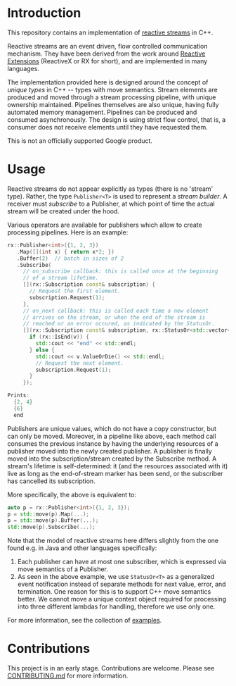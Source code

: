 # Introduction

This repository contains an implementation of
[reactive streams](http://www.reactive-streams.org) in C++.

Reactive streams are an event driven, flow controlled communication mechanism.
They have been derived from the work around
[Reactive Extensions](http://reactivex.io/) (ReactiveX or RX for short), and are
implemented in many languages.

The implementation provided here is designed around the concept of *unique
types* in C++ -- types with move semantics. Stream elements are produced and
moved through a stream processing pipeline, with unique ownership maintained.
Pipelines themselves are also unique, having fully automated memory management.
Pipelines can be produced and consumed asynchronously. The design is using
strict flow control, that is, a consumer does not receive elements until they
have requested them.

This is not an officially supported Google product.

# Usage

Reactive streams do not appear explicitly as types (there is no 'stream' type).
Rather, the type `Publisher<T>` is used to represent a *stream builder*. A
receiver must *subscribe* to a Publisher<T>, at which point of time the actual
stream will be created under the hood.

Various operators are available for publishers which allow to create processing
pipelines. Here is an example:

```C++
rx::Publisher<int>({1, 2, 3})
   .Map([](int x) { return x*2; })
   .Buffer(2)  // batch in sizes of 2
   .Subscribe(
     // on_subscribe callback: this is called once at the beginning
     // of a stream lifetime.
     [](rx::Subscription const& subscription) {
       // Request the first element.
       subscription.Request(1);
     },
     // on_next callback: this is called each time a new element
     // arrives on the stream, or when the end of the stream is
     // reached or an error occured, as indicated by the StatusOr.
     [](rx::Subscription const& subscription, rx::StatusOr<std::vector<int>> v) {
       if (rx::IsEnd(v)) {
         std::cout << "end" << std::endl;
       } else {
         std::cout << v.ValueOrDie() << std::endl;
         // Request the next element.
         subscription.Request(1);
       }
     });

Prints:
  {2, 4}
  {6}
  end
```

Publishers are unique values, which do not have a copy constructor, but can only
be moved. Moreover, in a pipeline like above, each method call consumes the
previous instance by having the underlying resources of a publisher moved into
the newly created publisher. A publisher is finally moved into the
subscription/stream created by the Subscribe method. A stream's lifetime is
self-determined: it (and the resources associated with it) live as long as the
end-of-stream marker has been send, or the subscriber has cancelled its
subscription.

More specifically, the above is equivalent to:

```C++
auto p = rx::Publisher<int>({1, 2, 3});
p = std::move(p).Map(...);
p = std::move(p).Buffer(...);
std::move(p).Subscribe(...);
```

Note that the model of reactive streams here differs slightly from the one found
e.g. in Java and other languages specifically:

1.  Each publisher can have at most one subscriber, which is expressed via move
    semantics of a Publisher.
2.  As seen in the above example, we use `StatusOr<T>` as a generalized event
    notification instead of separate methods for next value, error, and
    termination. One reason for this is to support C++ move semantics better. We
    cannot move a unique context object required for processing into three
    different lambdas for handling, therefore we use only one.

For more information, see the collection of [examples](rxcppuniq/example/examples.cc).

# Contributions

This project is in an early stage. Contributions are welcome. Please see
[CONTRIBUTING.md](CONTRIBUTING.md) for more information.

